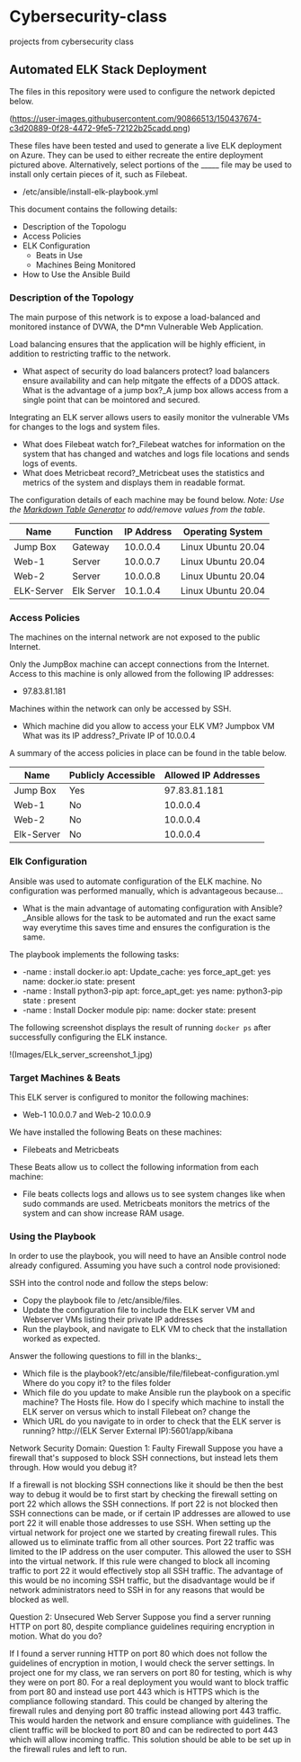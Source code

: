 # Cybersecurity-class
projects from cybersecurity class
## Automated ELK Stack Deployment

The files in this repository were used to configure the network depicted below.

(https://user-images.githubusercontent.com/90866513/150437674-c3d20889-0f28-4472-9fe5-72122b25cadd.png)


These files have been tested and used to generate a live ELK deployment on Azure. They can be used to either recreate the entire deployment pictured above. Alternatively, select portions of the _____ file may be used to install only certain pieces of it, such as Filebeat.

  - /etc/ansible/install-elk-playbook.yml

This document contains the following details:
- Description of the Topologu
- Access Policies
- ELK Configuration
  - Beats in Use
  - Machines Being Monitored
- How to Use the Ansible Build


### Description of the Topology

The main purpose of this network is to expose a load-balanced and monitored instance of DVWA, the D*mn Vulnerable Web Application.

Load balancing ensures that the application will be highly efficient, in addition to restricting traffic to the network.
-  What aspect of security do load balancers protect? load balancers ensure availability and can help mitgate the effects of a DDOS attack. What is the advantage of a jump box?_A jump box allows access from a single point that can be mointored and secured.

Integrating an ELK server allows users to easily monitor the vulnerable VMs for changes to the logs and system files.
-  What does Filebeat watch for?_Filebeat watches for information on the system that has changed and watches and logs file locations and sends logs of events.
-  What does Metricbeat record?_Metricbeat uses the statistics and metrics of the system and displays them in readable format.

The configuration details of each machine may be found below.
_Note: Use the [Markdown Table Generator](http://www.tablesgenerator.com/markdown_tables) to add/remove values from the table_.

| Name      | Function  | IP Address | Operating System   |
|-----------|-----------|------------|--------------------|
| Jump Box  | Gateway   | 10.0.0.4   | Linux Ubuntu 20.04 |
| Web-1     | Server    | 10.0.0.7   | Linux Ubuntu 20.04 |
| Web-2     | Server    | 10.0.0.8   | Linux Ubuntu 20.04 |
| ELK-Server| Elk Server| 10.1.0.4   | Linux Ubuntu 20.04 |

### Access Policies

The machines on the internal network are not exposed to the public Internet.

Only the JumpBox machine can accept connections from the Internet. Access to this machine is only allowed from the following IP addresses:
- 97.83.81.181

Machines within the network can only be accessed by SSH.
-  Which machine did you allow to access your ELK VM? Jumpbox VM What was its IP address?_Private IP of 10.0.0.4

A summary of the access policies in place can be found in the table below.

| Name       | Publicly Accessible | Allowed IP Addresses |
|------------|---------------------|----------------------|
| Jump Box   | Yes                 | 97.83.81.181         |
| Web-1      | No                  | 10.0.0.4             |
| Web-2      | No                  | 10.0.0.4             |
| Elk-Server | No                  | 10.0.0.4             |

### Elk Configuration

Ansible was used to automate configuration of the ELK machine. No configuration was performed manually, which is advantageous because...
-  What is the main advantage of automating configuration with Ansible?_Ansible allows for the task to be automated and run the exact same way everytime this saves time and ensures the configuration is the same.

The playbook implements the following tasks:
- -name : install docker.io apt: Update_cache: yes force_apt_get: yes name: docker.io state: present
- -name : Install python3-pip apt: force_apt_get: yes name: python3-pip state : present
- -name : Install Docker module pip: name: docker state: present

The following screenshot displays the result of running `docker ps` after successfully configuring the ELK instance.

!(Images/ELk_server_screenshot_1.jpg)

### Target Machines & Beats
This ELK server is configured to monitor the following machines:
- Web-1 10.0.0.7 and Web-2 10.0.0.9

We have installed the following Beats on these machines:
- Filebeats and Metricbeats

These Beats allow us to collect the following information from each machine:
- File beats collects logs and allows us to see system changes like when sudo commands are used. Metricbeats monitors the metrics of the system and can show increase RAM usage.

### Using the Playbook
In order to use the playbook, you will need to have an Ansible control node already configured. Assuming you have such a control node provisioned:

SSH into the control node and follow the steps below:
- Copy the playbook file to /etc/ansible/files.
- Update the configuration file to include the ELK server VM and Webserver VMs listing their private IP addresses
- Run the playbook, and navigate to ELK VM to check that the installation worked as expected.

 Answer the following questions to fill in the blanks:_
- Which file is the playbook?/etc/ansible/file/filebeat-configuration.yml  Where do you copy it? to the files folder
- Which file do you update to make Ansible run the playbook on a specific machine? The Hosts file. How do I specify which machine to install the ELK server on versus which to install Filebeat on? change the
- Which URL do you navigate to in order to check that the ELK server is running? http://(ELK Server External IP):5601/app/kibana


Network Security Domain:
Question 1: Faulty Firewall
Suppose you have a firewall that's supposed to block SSH connections, but instead lets them through. How would you debug it?

If a firewall is not blocking SSH connections like it should be then the best way to debug it would be to first start by checking the firewall setting on port 22 which allows the SSH connections. If port 22 is not blocked then SSH connections can be made, or if certain IP addresses are allowed to use port 22 it will enable those addresses to use SSH. When setting up the virtual network for project one we started by creating firewall rules. This allowed us to eliminate traffic from all other sources. Port 22 traffic was limited to the IP address on the user computer. This allowed the user to SSH into the virtual network. If this rule were changed to block all incoming traffic to port 22 it would effectively stop all SSH traffic. The advantage of this would be no incoming SSH traffic, but the disadvantage would be if network administrators need to SSH in for any reasons that would be blocked as well.

Question 2: Unsecured Web Server
Suppose you find a server running HTTP on port 80, despite compliance guidelines requiring encryption in motion. What do you do?

If I found a server running HTTP on port 80 which does not follow the guidelines of encryption in motion, I would check the server settings. In project one for my class, we ran servers on port 80 for testing, which is why they were on port 80. For a real deployment you would want to block traffic from port 80 and instead use port 443 which is HTTPS which is the compliance following standard. This could be changed by altering the firewall rules and denying port 80 traffic instead allowing port 443 traffic. This would harden the network and ensure compliance with guidelines. The client traffic will be blocked to port 80 and can be redirected to port 443 which will allow incoming traffic. This solution should be able to be set up in the firewall rules and left to run. 

